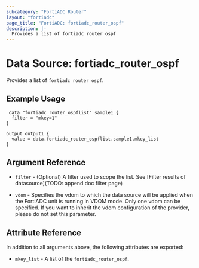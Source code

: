 ```yaml
---
subcategory: "FortiADC Router"
layout: "fortiadc"
page_title: "FortiADC: fortiadc_router_ospf"
description: |-
  Provides a list of fortiadc router ospf
---
```


# Data Source: fortiadc_router_ospf
Provides a list of `fortiadc router ospf`.

## Example Usage

```hcl
 data "fortiadc_router_ospflist" sample1 {
  filter = "mkey=1"
}

output output1 {
  value = data.fortiadc_router_ospflist.sample1.mkey_list
}
```

## Argument Reference

* `filter` - (Optional) A filter used to scope the list. See [Filter results of datasource](TODO: append doc filter page)

* `vdom` - Specifies the vdom to which the data source will be applied when the FortiADC unit is running in VDOM mode. Only one vdom can be specified. If you want to inherit the vdom configuration of the provider, please do not set this parameter.

## Attribute Reference

In addition to all arguments above, the following attributes are exported:

* `mkey_list` -  A list of the `fortiadc_router_ospf`.
